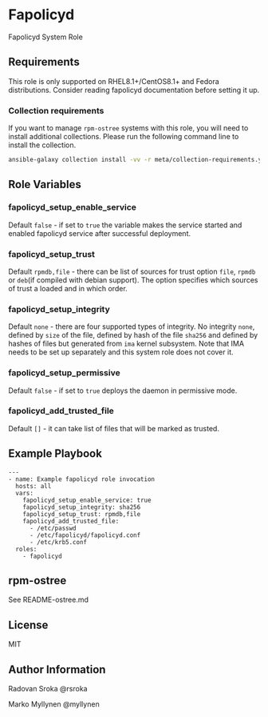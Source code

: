 # Fapolicyd

Fapolicyd System Role

## Requirements

This role is only supported on RHEL8.1+/CentOS8.1+ and Fedora distributions. Consider reading fapolicyd documentation before setting it up.

### Collection requirements

If you want to manage `rpm-ostree` systems with this role, you will need to
install additional collections.  Please run the following command line to
install the collection.

```bash
ansible-galaxy collection install -vv -r meta/collection-requirements.yml
```

## Role Variables

### fapolicyd_setup_enable_service

Default `false` - if set to `true` the variable makes the service started 
and enabled fapolicyd service after successful deployment.

### fapolicyd_setup_trust

Default `rpmdb,file` - there can be list of sources for trust option `file`, `rpmdb` or `deb`(if compiled with debian support).
The option specifies which sources of trust a loaded and in which order.

### fapolicyd_setup_integrity

Default `none` - there are four supported types of integrity. No integrity `none`, defined by `size` of the file, defined by hash of the file `sha256` and defined by hashes of files but generated from `ima` kernel subsystem. Note that IMA needs to be set up separately and this system role does not cover it.

### fapolicyd_setup_permissive

Default `false` - if set to `true` deploys the daemon in permissive mode. 

### fapolicyd_add_trusted_file

Default `[]` - it can take list of files that will be marked as trusted.

## Example Playbook


```
---
- name: Example fapolicyd role invocation
  hosts: all
  vars:
    fapolicyd_setup_enable_service: true
    fapolicyd_setup_integrity: sha256
    fapolicyd_setup_trust: rpmdb,file
    fapolicyd_add_trusted_file:
      - /etc/passwd
      - /etc/fapolicyd/fapolicyd.conf
      - /etc/krb5.conf
  roles:
    - fapolicyd
```

## rpm-ostree

See README-ostree.md

## License

MIT

## Author Information

Radovan Sroka @rsroka

Marko Myllynen @myllynen

